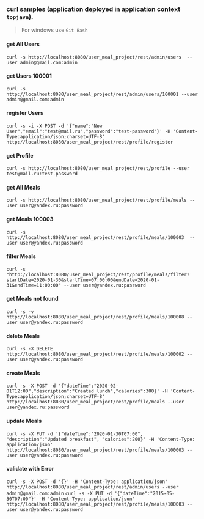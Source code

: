 ### curl samples (application deployed in application context `topjava`).
> For windows use `Git Bash`

#### get All Users
`curl -s http://localhost:8080/user_meal_project/rest/admin/users  --user admin@gmail.com:admin`

#### get Users 100001
`curl -s http://localhost:8080/user_meal_project/rest/admin/users/100001 --user admin@gmail.com:admin`

#### register Users
`curl -s -i -X POST -d '{"name":"New User","email":"test@mail.ru","password":"test-password"}' -H 'Content-Type:application/json;charset=UTF-8' http://localhost:8080/user_meal_project/rest/profile/register`

#### get Profile
`curl -s http://localhost:8080/user_meal_project/rest/profile --user test@mail.ru:test-password`

#### get All Meals
`curl -s http://localhost:8080/user_meal_project/rest/profile/meals --user user@yandex.ru:password`

#### get Meals 100003
`curl -s http://localhost:8080/user_meal_project/rest/profile/meals/100003  --user user@yandex.ru:password`

#### filter Meals
`curl -s "http://localhost:8080/user_meal_project/rest/profile/meals/filter?startDate=2020-01-30&startTime=07:00:00&endDate=2020-01-31&endTime=11:00:00" --user user@yandex.ru:password`

#### get Meals not found
`curl -s -v http://localhost:8080/user_meal_project/rest/profile/meals/100008 --user user@yandex.ru:password`

#### delete Meals
`curl -s -X DELETE http://localhost:8080/user_meal_project/rest/profile/meals/100002 --user user@yandex.ru:password`

#### create Meals
`curl -s -X POST -d '{"dateTime":"2020-02-01T12:00","description":"Created lunch","calories":300}' -H 'Content-Type:application/json;charset=UTF-8' http://localhost:8080/user_meal_project/rest/profile/meals --user user@yandex.ru:password`

#### update Meals
`curl -s -X PUT -d '{"dateTime":"2020-01-30T07:00", "description":"Updated breakfast", "calories":200}' -H 'Content-Type: application/json' http://localhost:8080/user_meal_project/rest/profile/meals/100003 --user user@yandex.ru:password`

#### validate with Error
`curl -s -X POST -d '{}' -H 'Content-Type: application/json' http://localhost:8080/user_meal_project/rest/admin/users --user admin@gmail.com:admin`
`curl -s -X PUT -d '{"dateTime":"2015-05-30T07:00"}' -H 'Content-Type: application/json' http://localhost:8080/user_meal_project/rest/profile/meals/100003 --user user@yandex.ru:password`
